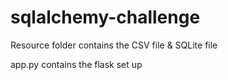 # sqlalchemy-challenge

Resource folder contains the CSV file & SQLite file

app.py contains the flask set up
